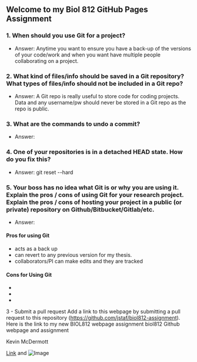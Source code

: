 ## Welcome to my Biol 812 GitHub Pages Assignment 


### 1. When should you use Git for a project? ###

* Answer: Anytime you want to ensure you have a back-up of the versions 
  of your code/work and when you want have multiple people collaborating on a project.

### 2. What kind of files/info should be saved in a Git repository? What types of files/info should not be included in a Git       repo? ###

* Answer: A Git repo is really useful to store code for coding projects. Data and any username/pw 
  should never be stored in a Git repo as the repo is public.

### 3. What are the commands to undo a commit?
* Answer: 

### 4. One of your repositories is in a detached HEAD state. How do you fix this?
* Answer:  git reset --hard

### 5. Your boss has no idea what Git is or why you are using it. Explain the pros / cons of using Git for your research project. Explain the pros / cons of hosting your project in a public (or private) repository on Github/Bitbucket/Gitlab/etc.

* Answer:
#### Pros for using Git

* acts as a back up
* can revert to any previous version for my thesis.
* collaborators/PI can make edits and they are tracked


#### Cons for Using Git
*
*
*


3 - Submit a pull request
Add a link to this webpage by submitting a pull request to this repository (https://github.com/jstaf/biol812-assignment).
Here is the link to my new BIOL812 webpage assignment biol812 Github webpage and assignment

Kevin McDermott






[Link](https://kevinmcdermott062.github.io/bio812/) and ![Image](src)


